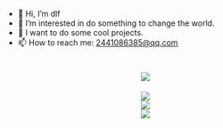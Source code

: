 - 👋 Hi, I’m dlf
- 👀 I’m interested in do something to change the world.
- 👻 I want to do some cool projects.
- 📫 How to reach me: 2441086385@qq.com

<h1 align="center">
  <a href="https://sunguoqi.com/">
    <img src="https://readme-typing-svg.herokuapp.com/?lines=console.log(%22Hello%2C%20World!%22);Hello World!&center=true&size=27">
  </a>
</h1>

<div align="center"> <img src="https://github-readme-stats.vercel.app/api?username=dlfld&count_private=true&show_icons=true" /> </div>


<div align="center"> <img src="https://github-readme-stats.vercel.app/api/top-langs/?username=dlfld&hide_title=true&hide_border=true&layout=compact&langs_count=6&text_color=000&icon_color=fff&bg_color=0,52fa5a,4dfcff,c64dff&theme=graywhite" /> </div>


<!-- 贪吃蛇代码贡献图 -->
<div align="center"><img src="https://cdn.jsdelivr.net/gh/dlfd/dlfd/contribution-snake/github-contribution-grid-snake.svg" /></div>



